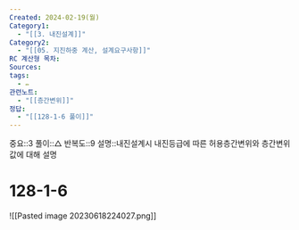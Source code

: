 ```yaml
---
Created: 2024-02-19(월)
Category1:
  - "[[3. 내진설계]]"
Category2:
  - "[[05. 지진하중 계산, 설계요구사항]]"
RC 계산형 목차: 
Sources: 
tags:
  - ✏️
관련노트:
  - "[[층간변위]]"
정답:
  - "[[128-1-6 풀이]]"
---
```

중요::3
풀이::△
반복도::9
설명::내진설계시 내진등급에 따른 허용층간변위와 층간변위값에 대해 설명
#  128-1-6

![[Pasted image 20230618224027.png]]